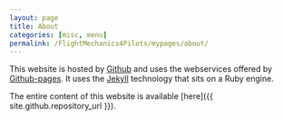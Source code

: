 ```yaml
---
layout: page
title: About
categories: [misc, menu]
permalink: /FlightMechanics4Pilots/mypages/about/
---
```


This website is hosted by [Github](https::/github.com) and uses the webservices offered by
[Github-pages](https://pages.github.com).
It uses the [Jekyll](https://jekyllrb.com) technology that sits on a Ruby engine.

The entire content of this website is available [here]({{ site.github.repository_url }}).
